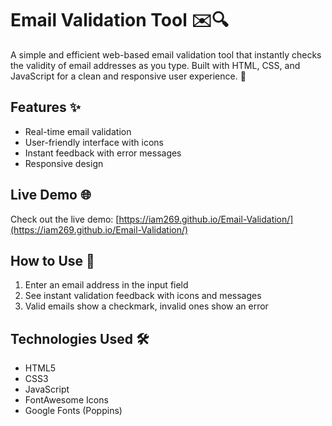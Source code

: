 # Email Validation Tool ✉️🔍

A simple and efficient web-based email validation tool that instantly checks the validity of email addresses as you type. Built with HTML, CSS, and JavaScript for a clean and responsive user experience. 🚀

## Features ✨
- Real-time email validation
- User-friendly interface with icons
- Instant feedback with error messages
- Responsive design

## Live Demo 🌐
Check out the live demo: [https://iam269.github.io/Email-Validation/](https://iam269.github.io/Email-Validation/)

## How to Use 📝
1. Enter an email address in the input field
2. See instant validation feedback with icons and messages
3. Valid emails show a checkmark, invalid ones show an error

## Technologies Used 🛠️
- HTML5
- CSS3
- JavaScript
- FontAwesome Icons
- Google Fonts (Poppins)